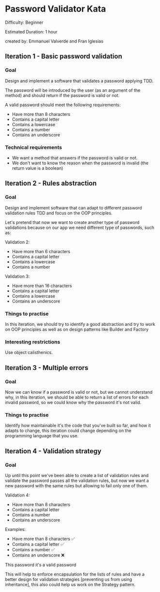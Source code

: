 # Password Validator Kata

Difficulty: Beginner

Estimated Duration: 1 hour

created by: Emmanuel Valverde and Fran Iglesias

## Iteration 1 - Basic password validation
### Goal
Design and implement a software that validates a password applying TDD.

The password will be introduced by the user (as an argument of the method) and should return if the password is valid or not.

A valid password should meet the following requirements:

- Have more than 8 characters
- Contains a capital letter
- Contains a lowercase
- Contains a number
- Contains an underscore


### Technical requirements

- We want a method that answers if the password is valid or not.
- We don't want to know the reason when the password is invalid (the return value is a boolean)


## Iteration 2 - Rules abstraction
### Goal

Design and implement software that can adapt to different password validation rules TDD and focus on the OOP principles.

Let's pretend that now we want to create another type of password validations because on our app we need 
different type of passwords, such as:

Validation 2:

- Have more than 6 characters
- Contains a capital letter
- Contains a lowercase
- Contains a number


Validation 3:

- Have more than 16 characters
- Contains a capital letter
- Contains a lowercase
- Contains an underscore


### Things to practise
In this iteration, we should try to identify a good abstraction and try to work on OOP principles as well 
as on design patterns like Builder and Factory

### Interesting restrictions
Use object calisthenics.


## Iteration 3 - Multiple errors
### Goal
Now we can know if a password is valid or not, but we cannot understand why, in this iteration, 
we should be able to return a list of errors for each invalid password, so we could know why the password it's not valid.

### Things to practise
Identify how maintainable it's the code that you've built so far, and how it adapts to change, 
this iteration could change depending on the programming language that you use.


## Iteration 4 - Validation strategy
### Goal
Up until this point we've been able to create a list of validation rules and validate the password 
passes all the validation rules, but now we want a new password with the same rules but allowing to fail only one of them.

Validation 4:

- Have more than 8 characters
- Contains a capital letter
- Contains a number
- Contains an underscore

Examples:

- Have more than 8 characters ✅
- Contains a capital letter ✅
- Contains a number ✅
- Contains an underscore ❌

This password it's a valid password


This will help to enforce encapsulation for the lists of rules and have a better design for 
validation strategies [preventing us from using inheritance], this also could help us work on the Strategy pattern.
